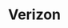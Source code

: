 ---
title: "Verizon"
url: /saint-louis-park/verizon-minnesota-state-highway-7/
shop: mobile phone
---